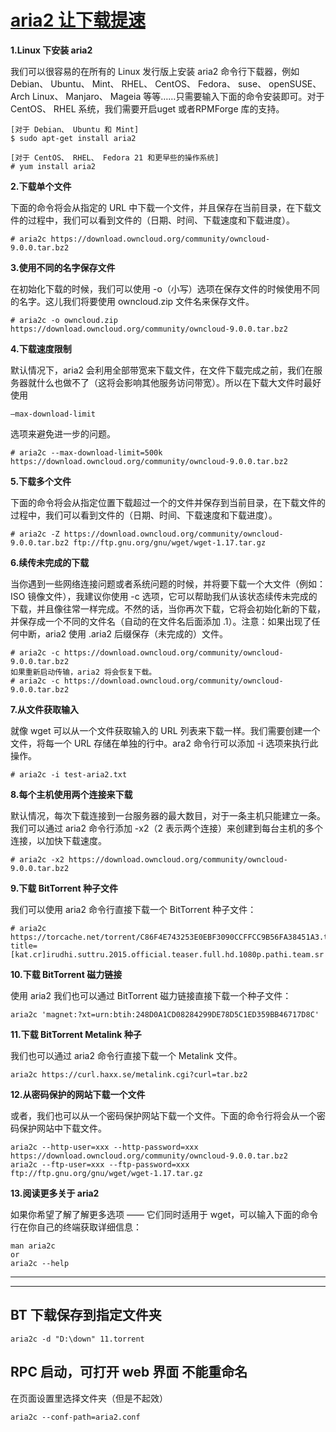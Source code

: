 # [aria2 让下载提速][0]

**1.Linux 下安装 aria2**

我们可以很容易的在所有的 Linux 发行版上安装 aria2 命令行下载器，例如 Debian、 Ubuntu、 Mint、 RHEL、 CentOS、 Fedora、 suse、 openSUSE、 Arch Linux、 Manjaro、 Mageia 等等……只需要输入下面的命令安装即可。对于 CentOS、 RHEL 系统，我们需要开启uget 或者RPMForge 库的支持。

    [对于 Debian、 Ubuntu 和 Mint]
    $ sudo apt-get install aria2
    
    [对于 CentOS、 RHEL、 Fedora 21 和更早些的操作系统]
    # yum install aria2

**2.下载单个文件**

下面的命令将会从指定的 URL 中下载一个文件，并且保存在当前目录，在下载文件的过程中，我们可以看到文件的（日期、时间、下载速度和下载进度）。

    # aria2c https://download.owncloud.org/community/owncloud-9.0.0.tar.bz2

**3.使用不同的名字保存文件**

在初始化下载的时候，我们可以使用 -o（小写）选项在保存文件的时候使用不同的名字。这儿我们将要使用 owncloud.zip 文件名来保存文件。

    # aria2c -o owncloud.zip https://download.owncloud.org/community/owncloud-9.0.0.tar.bz2  

**4.下载速度限制**

默认情况下，aria2 会利用全部带宽来下载文件，在文件下载完成之前，我们在服务器就什么也做不了（这将会影响其他服务访问带宽）。所以在下载大文件时最好使用

    –max-download-limit

选项来避免进一步的问题。

    # aria2c --max-download-limit=500k https://download.owncloud.org/community/owncloud-9.0.0.tar.bz2

**5.下载多个文件**

下面的命令将会从指定位置下载超过一个的文件并保存到当前目录，在下载文件的过程中，我们可以看到文件的（日期、时间、下载速度和下载进度）。

    # aria2c -Z https://download.owncloud.org/community/owncloud-9.0.0.tar.bz2 ftp://ftp.gnu.org/gnu/wget/wget-1.17.tar.gz

**6.续传未完成的下载**

当你遇到一些网络连接问题或者系统问题的时候，并将要下载一个大文件（例如： ISO 镜像文件），我建议你使用 -c 选项，它可以帮助我们从该状态续传未完成的下载，并且像往常一样完成。不然的话，当你再次下载，它将会初始化新的下载，并保存成一个不同的文件名（自动的在文件名后面添加 .1）。注意：如果出现了任何中断，aria2 使用 .aria2 后缀保存（未完成的）文件。

    # aria2c -c https://download.owncloud.org/community/owncloud-9.0.0.tar.bz2 
    如果重新启动传输，aria2 将会恢复下载。 
    # aria2c -c https://download.owncloud.org/community/owncloud-9.0.0.tar.bz2

**7.从文件获取输入**

就像 wget 可以从一个文件获取输入的 URL 列表来下载一样。我们需要创建一个文件，将每一个 URL 存储在单独的行中。ara2 命令行可以添加 -i 选项来执行此操作。

    # aria2c -i test-aria2.txt

**8.每个主机使用两个连接来下载**

默认情况，每次下载连接到一台服务器的最大数目，对于一条主机只能建立一条。我们可以通过 aria2 命令行添加 -x2（2 表示两个连接）来创建到每台主机的多个连接，以加快下载速度。

    # aria2c -x2 https://download.owncloud.org/community/owncloud-9.0.0.tar.bz2

**9.下载 BitTorrent 种子文件**

我们可以使用 aria2 命令行直接下载一个 BitTorrent 种子文件：

    # aria2c https://torcache.net/torrent/C86F4E743253E0EBF3090CCFFCC9B56FA38451A3.torrent?title=[kat.cr]irudhi.suttru.2015.official.teaser.full.hd.1080p.pathi.team.sr


**10.下载 BitTorrent 磁力链接**

使用 aria2 我们也可以通过 BitTorrent 磁力链接直接下载一个种子文件：

    aria2c 'magnet:?xt=urn:btih:248D0A1CD08284299DE78D5C1ED359BB46717D8C'

**11.下载 BitTorrent Metalink 种子**

我们也可以通过 aria2 命令行直接下载一个 Metalink 文件。

    aria2c https://curl.haxx.se/metalink.cgi?curl=tar.bz2

**12.从密码保护的网站下载一个文件**

或者，我们也可以从一个密码保护网站下载一个文件。下面的命令行将会从一个密码保护网站中下载文件。

    aria2c --http-user=xxx --http-password=xxx https://download.owncloud.org/community/owncloud-9.0.0.tar.bz2
    aria2c --ftp-user=xxx --ftp-password=xxx ftp://ftp.gnu.org/gnu/wget/wget-1.17.tar.gz
    

**13.阅读更多关于 aria2**

如果你希望了解了解更多选项 —— 它们同时适用于 wget，可以输入下面的命令行在你自己的终端获取详细信息：

    man aria2c
    or
    aria2c --help
    



[0]: http://www.linuxprobe.com/aria2-download.html


---
---

## BT 下载保存到指定文件夹

    aria2c -d "D:\down" 11.torrent 

## RPC 启动，可打开  web 界面  不能重命名

在页面设置里选择文件夹（但是不起效）

    aria2c --conf-path=aria2.conf